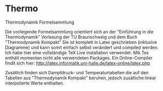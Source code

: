 # Thermo
Thermodynamik Formelsammlung

Die vorliegende Formelsammlung orientiert sich an der "Einführung in die Thermodynamik" Vorlesung der TU Braunschweig und dem Buch "Thermodynamik Kompakt"
Sie ist komplett in Latex geschrieben (inklusive Diagramme) und kann somit einfach selbst verändert und compiled werden.
Ich habe hier eine vollständige TeX Live installation verwendet. Mik Tex enthält momentan nicht alle verwendeten Packages. 
Ein Online-Compiler findit sich hier:	http://latex.informatik.uni-halle.de/latex-online/latex.php


Zusätlich finden sich Dampfdruck- und Temperaturtabellen die auf den Tabellen aus "Thermodynamik Kompakt" beruhen, jedoch zusätliche linear interpolierte Werte enthalten.
